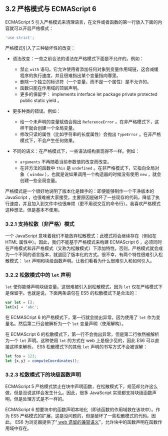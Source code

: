 ## 3.2 严格模式与 ECMAScript 6

ECMAScript 5 引入严格模式来清理语言，在文件或者函数的第一行放入下面的内容就可以开启严格模式：

```js
'use strict';
```

严格模式引入了三种破坏性的改变：

* 语法改变：一些之前合法的语法在严格模式下面是不允许的。例如：
    * 禁止 `with` 语句。它允许使用者添加任何对象到变量作用域链，这会减缓程序的执行速度，并且很难指出某个变量指向哪里。
    * 删除一个独立的标识符（一个变量，而不是一个属性）是不允许的。
    * 函数只能在作用域的顶层声明。
    * 更多的保留字： implements interface let package private protected public static yield 。

* 更多种类的错误。例如：
    * 给一个未声明的变量赋值会抛出 `ReferenceError` 。在非严格模式下，这样干就会创建一个全局变量。
    * 修改只读的属性（比如字符串的长度属性）会抛出 `TypeError` 。在非严格模式下，不会产生任何效果。

* 不同的语义：在严格模式下，一些语法结构表现得不一样。例如：
    * `arguments` 不再随着当前参数值的改变而改变。
    * 在非方法的函数中 `this` 是 `undefined` 。在非严格模式下，它指向全局对象（ `window` ），也就是说如果调用一个构造器的时候没有使用 `new` ，就会创建一些全局变量。

严格模式是一个很好地说明了版本化是棘手的：即便能够制作一个干净版本的 JavaScript ，也很难被大家接受。主要原因是破坏了一些现存的代码，降低了执行速度，并且加入到文件中也很麻烦（更不用说交互的命令行）。我喜欢严格模式这种想法，但是基本不使用。

### 3.2.1 支持松散（非严格）模式

一个 JavaScript 意味着我们不能放弃松散模式：此模式将会继续存在（例如在 HTML 属性中）。因此，我们不能基于严格模式来构建 ECMAScript 6 ，必须同时在严格模式和非严格模式（又称为松散模式）下添加特性。否则，严格模式就会成为一个不同的语言版本，就退回了版本化的方式。很不幸，有两个特性很难引入松散模式： `let` 声明和块级函数声明。让我们看看为什么很难引入和如何引入。

### 3.2.2 松散模式中的 `let` 声明

`let` 使你能够声明块级变量。这很难被引入到松散模式，因为 `let` 仅在严格模式下是保留字。也就是说，下面两条语句在 ES5 的松散模式下是合法的：

```js
var let = [];
let[x] = 'abc';
```

在 ECMASCript 6 的严格模式下，第一行就会抛出异常。因为使用了 `let` 作为变量名。然后第二行会被解析为一个 `let` 变量声明（使用解构）。

在 ECMAScript 6 的松散模式下，第一行不会抛出异常，但是第二行依然被解析为一个 `let` 声明。这种使用 `let` 的方式在 web 上是极少见的，因此 ES6 可以直接这样来解析。 ES5 松散模式下的其他 `let` 声明的书写方式不会被误解：

```js
let foo = 123;
let {x,y} = computeCoordinates();
```

### 3.2.3 松散模式下的块级函数声明

ECMAScript 5 严格模式禁止在块中声明函数，在松散模式下，规范却允许这么做，但是没说这样会发生什么。因此，很多 JavaScript 实现都支持块级函数声明，但是处理方式是不一样的。

ECMAScript 6 想要块中的函数声明本地化（即该函数的作用域救在该块中）。作为 ES5 严格模式的扩展，这是没问题的，但是破坏了一些松散模式的代码。因此， ES6 为浏览器提供了“[ web 遗留的兼容语义](http://www.ecma-international.org/ecma-262/6.0/#sec-block-level-function-declarations-web-legacy-compatibility-semantics)”，允许块中的函数声明在函数作用域中存在。


